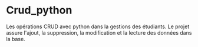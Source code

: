 # Crud_python
Les opérations CRUD avec python dans la gestions des étudiants. Le projet assure l'ajout, la suppression, la modification et la lecture des données dans la base.
